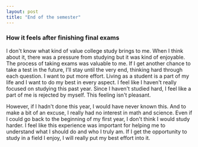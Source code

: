 ```yaml
---
layout: post
title: "End of the semester"
---
```




<h3> How it feels after finishing final exams </h3>

I don't know what kind of value college study brings to me. When I think about it, there was a pressure from studying but it was kind of enjoyable. The process of taking exams was valuable to me. 
If I get another chance to take a test in the future, I’ll stay until the very end, thinking hard through each question. I want to put more effort. Living as a student is a part of my life and I want to do my best in every aspect. 
I feel like I haven't really focused on studying this past year. Since I haven't studied hard, I feel like a part of me is rejected by myself. This feeling isn't pleasant. 

However, if I hadn't done this year, I would have never known this. And to make a bit of an excuse, I really had no interest in math and science. Even if I could go back to the beginning of my first year, I don't think I would study harder. 
I feel like this experience was important for helping me to understand what I should do and who I truly am. If I get the opportunity to study in a field I enjoy, I will really put my best effort into it. 
